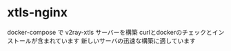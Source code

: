 # xtls-nginx
docker-compose で v2ray-xtls サーバーを構築
curlとdockerのチェックとインストールが含まれています
新しいサーバの迅速な構築に適しています
